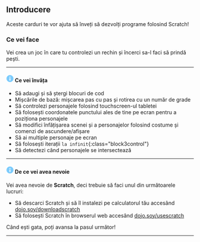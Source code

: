 ## Introducere

Aceste carduri te vor ajuta să înveți să dezvolți programe folosind Scratch! 

### Ce vei face

Vei crea un joc în care tu controlezi un rechin și încerci sa-l faci să prindă pești.

---

#### ![info](images/info.png) Ce vei învăța

* Să adaugi și să ștergi blocuri de cod
* Mișcările de bază: mișcarea pas cu pas și rotirea cu un număr de grade
* Să controlezi personajele folosind touchscreen-ul tabletei
* Să folosești coordonatele punctului ales de tine pe ecran pentru a poziționa personajele
* Să modifici înfățișarea scenei și a personajelor folosind costume și comenzi de ascundere/afișare
* Să ai multiple personaje pe ecran
* Să folosești iterații `la infinit`{:class="block3control"}
* Să detectezi când personajele se intersectează

---

#### ![info](images/info.png) De ce vei avea nevoie


Vei avea nevoie de **Scratch**, deci trebuie să faci unul din următoarele lucruri:

+ Să descarci Scratch și să îl instalezi pe calculatorul tău accesând [dojo.soy/downloadscratch](http://dojo.soy/downloadscratch)
+ Să folosești Scratch în browserul web accesând [dojo.soy/usescratch](http://dojo.soy/usescratch)

Când ești gata, poți avansa la pasul următor!

---
